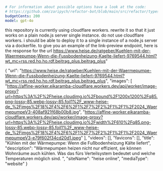 
```yaml
# For information about possible options have a look at the code:
# https://github.com/zaripych/refactor-bot/blob/main/src/refactor/types.ts#L5
budgetCents: 200
model: gpt-4o
```

this repository is currently using cloudflare workers. rewrite it so that it just works on a plain node.js server single instance. do not use cloudflare workers. i should be able to deploy it to a single instance of a node.js server via a dockerfile. to give you an example of the link-preview endpoint, here is the response for the url https://www.heise.de/ratgeber/Kuehlen-mit-der-Waermepumpe-Wenn-die-Fussbodenheizung-Kaelte-liefert-9769544.html?wt_mc=rss.red.ho.ho.rdf.beitrag_plus.beitrag_plus"

{
  "url": "https://www.heise.de/ratgeber/Kuehlen-mit-der-Waermepumpe-Wenn-die-Fussbodenheizung-Kaelte-liefert-9769544.html?wt_mc=rss.red.ho.ho.rdf.beitrag_plus.beitrag_plus",
  "images": [
    "https://affine-worker.eikaramba-cloudflare.workers.dev/api/worker/image-proxy?url=https%3A%2F%2Fheise.cloudimg.io%2Fbound%2F1200x1200%2Fq85.png-lossy-85.webp-lossy-85.foil1%2F_www-heise-de_%2Fimgs%2F18%2F4%2F6%2F1%2F7%2F2%2F1%2F1%2F2024_WaermepumpeV3-408af921f68b00b8.jpg",
    "https://affine-worker.eikaramba-cloudflare.workers.dev/api/worker/image-proxy?url=https%3A%2F%2Fheise.cloudimg.io%2Fwidth%2F610%2Fq85.png-lossy-85.webp-lossy-85.foil1%2F_www-heise-de_%2Fimgs%2F18%2F4%2F6%2F1%2F7%2F2%2F1%2F1%2F2024_WaermepumpeV3-e79f602f34cd20d1.jpeg"
  ],
  "videos": [],
  "favicons": [],
  "title": "Kühlen mit der Wärmepumpe: Wenn die Fußbodenheizung Kälte liefert",
  "description": "Wärmepumpen heizen nicht nur effizient, sie können Wohnräume auch kühlen. Was das fürs Verteilsystem bedeutet und welche Temperaturen möglich sind. ",
  "siteName": "heise online",
  "mediaType": "website"
}
